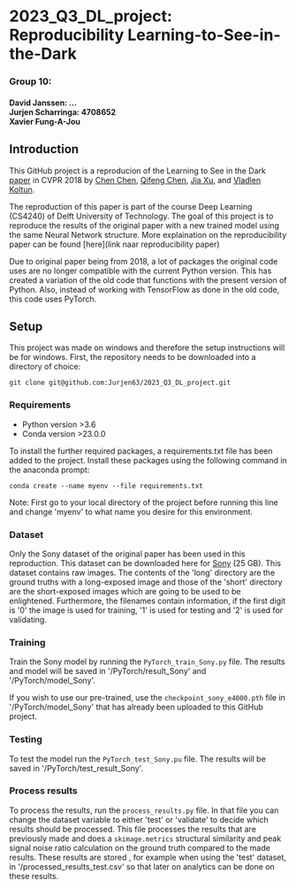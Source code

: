 # 2023_Q3_DL_project: Reproducibility Learning-to-See-in-the-Dark
### Group 10:
#### David Janssen: ...</br> Jurjen Scharringa: 4708652 </br> Xavier Fung-A-Jou


## Introduction
This GitHub project is a reproducion of the Learning to See in the Dark [paper](http://cchen156.github.io/paper/18CVPR_SID.pdf) in CVPR 2018 by [Chen Chen](http://cchen156.github.io/), [Qifeng Chen](http://cqf.io/), [Jia Xu](http://pages.cs.wisc.edu/~jiaxu/), and [Vladlen Koltun](http://vladlen.info/). 

The reproduction of this paper is part of the course Deep Learning (CS4240) of Delft University of Technology. 
The goal of this project is to reproduce the results of the original paper with a new trained model using the same Neural Network structure. 
More explaination on the reproducibility paper can be found [here](link naar reproducibility paper)

Due to original paper being from 2018, a lot of packages the original code uses are no longer compatible with the current Python version. 
This has created a variation of the old code that functions with the present version of Python.
Also, instead of working with TensorFlow as done in the old code, this code uses PyTorch. 

## Setup
This project was made on windows and therefore the setup instructions will be for windows. 
First, the repository needs to be downloaded into a directory of choice:
```
git clone git@github.com:Jurjen63/2023_Q3_DL_project.git
```

### Requirements
- Python version >3.6
- Conda version >23.0.0

To install the further required packages, a requirements.txt file has been added to the project. Install these packages using the following command in the anaconda prompt: 
```
conda create --name myenv --file requirements.txt
```
Note: First go to your local directory of the project before running this line and change 'myenv' to what name you desire for this environment. 

### Dataset
Only the Sony dataset of the original paper has been used in this reproduction. This dataset can be downloaded here for [Sony](https://storage.googleapis.com/isl-datasets/SID/Sony.zip) (25 GB).
This dataset contains raw images. 
The contents of the 'long' directory are the ground truths with a long-exposed image and those of the 'short' directory are the short-exposed images which are going to be used to be enlightened. 
Furthermore, the filenames contain information, if the first digit is '0' the image is used for training, '1' is used for testing and '2' is used for validating. 

### Training
Train the Sony model by running the ```PyTorch_train_Sony.py``` file. The results and model will be saved in '/PyTorch/result_Sony' and '/PyTorch/model_Sony'. 

If you wish to use our pre-trained, use the ```checkpoint_sony_e4000.pth``` file in '/PyTorch/model_Sony' that has already been uploaded to this GitHub project. 

### Testing
To test the model run the ```PyTorch_test_Sony.pu``` file. The results will be saved in '/PyTorch/test_result_Sony'.

### Process results
To process the results, run the ```process_results.py``` file. In that file you can change the dataset variable to either 'test' or 'validate' to decide which results should be processed. 
This file processes the results that are previously made and does a ```skimage.metrics``` structural similarity and peak signal noise ratio calculation on the ground truth compared to the made results. 
These results are stored , for example when using the 'test' dataset, in '/processed_results_test.csv' so that later on analytics can be done on these results. 
